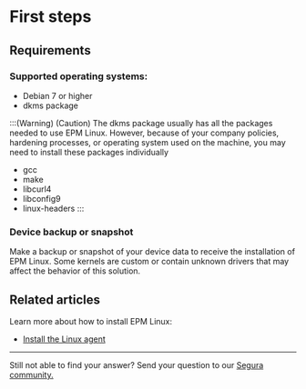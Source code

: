 # First steps

## Requirements

### Supported operating systems:
* Debian 7 or higher
* dkms package

:::(Warning) (Caution)
The dkms package usually has all the packages needed to use EPM Linux. However, because of your company policies, hardening processes, or operating system used on the machine, you may need to install these packages individually

* gcc
* make
* libcurl4
* libconfig9
* linux-headers
:::

### Device backup or snapshot

Make a backup or snapshot of your device data to receive the installation of EPM Linux. Some kernels are custom or contain unknown drivers that may affect the behavior of this solution.

## Related articles
Learn more about how to install EPM Linux:

* [Install the Linux agent](https://docs.Segura.io/v4/docs/go-endpoint-manager-linux-install)

* * *

Still not able to find your answer? Send your question to our [Segura community.](https://community.Segura.io/)
